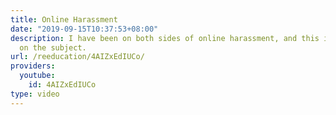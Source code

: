 ```yaml
---
title: Online Harassment
date: "2019-09-15T10:37:53+08:00"
description: I have been on both sides of online harassment, and this is my OPINION
  on the subject.
url: /reeducation/4AIZxEdIUCo/
providers:
  youtube:
    id: 4AIZxEdIUCo
type: video
---
```

